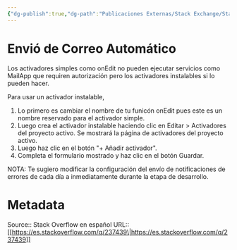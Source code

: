 ```yaml
---
{"dg-publish":true,"dg-path":"Publicaciones Externas/Stack Exchange/Stack Overflow en español/es.stackoverflow.com-237439.md","permalink":"/publicaciones-externas/stack-exchange/stack-overflow-en-espanol/es-stackoverflow-com-237439/","title":"Envió de Correo Automático","hide":true,"noteIcon":"default","created":"2024-04-03T12:49:10.627-06:00","updated":"2024-04-05T16:43:54.778-06:00"}
---
```


# Envió de Correo Automático

Los activadores simples como onEdit no pueden ejecutar servicios como MailApp que requiren autorización pero los activadores instalables si lo pueden hacer.

Para usar un activador instalable, 

1. Lo primero es cambiar el nombre de tu funicón onEdit pues este es un nombre reservado para el activador simple.
2. Luego crea el activador instalable haciendo clic en Editar > Activadores del proyecto activo. Se mostrará la página de activadores del proyecto activo.
3. Luego haz clic en el botón "+ Añadir activador". 
4. Completa el formulario mostrado y haz clic en el botón Guardar.

NOTA: Te sugiero modificar la configuración del envío de notificaciones de errores de cada día a inmediatamente durante la etapa de desarrollo.

# Metadata
Source:: Stack Overflow en español
URL:: [[https://es.stackoverflow.com/q/237439\|https://es.stackoverflow.com/q/237439]]

